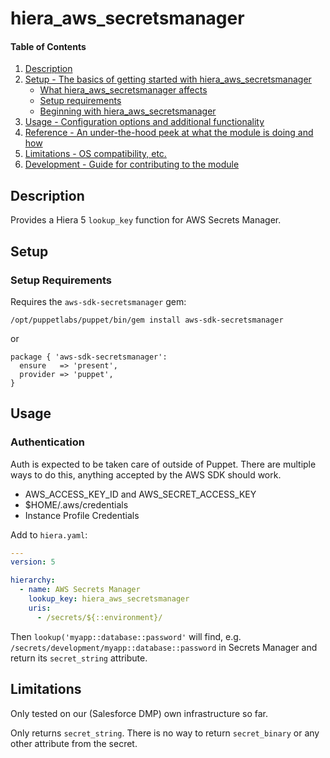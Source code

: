 # hiera_aws_secretsmanager

#### Table of Contents

1. [Description](#description)
1. [Setup - The basics of getting started with hiera_aws_secretsmanager](#setup)
    * [What hiera_aws_secretsmanager affects](#what-hiera_aws_secretsmanager-affects)
    * [Setup requirements](#setup-requirements)
    * [Beginning with hiera_aws_secretsmanager](#beginning-with-hiera_aws_secretsmanager)
1. [Usage - Configuration options and additional functionality](#usage)
1. [Reference - An under-the-hood peek at what the module is doing and how](#reference)
1. [Limitations - OS compatibility, etc.](#limitations)
1. [Development - Guide for contributing to the module](#development)

## Description

Provides a Hiera 5 `lookup_key` function for AWS Secrets Manager.

## Setup

### Setup Requirements

Requires the `aws-sdk-secretsmanager` gem:

``` shell
/opt/puppetlabs/puppet/bin/gem install aws-sdk-secretsmanager
```

or

``` puppet
package { 'aws-sdk-secretsmanager':
  ensure   => 'present',
  provider => 'puppet',
}
```


## Usage

### Authentication

Auth is expected to be taken care of outside of Puppet. There are
multiple ways to do this, anything accepted by the AWS SDK should work.

* AWS_ACCESS_KEY_ID and AWS_SECRET_ACCESS_KEY
* $HOME/.aws/credentials
* Instance Profile Credentials

Add to `hiera.yaml`:

``` yaml
---
version: 5

hierarchy:
  - name: AWS Secrets Manager
    lookup_key: hiera_aws_secretsmanager
    uris:
      - /secrets/${::environment}/
```

Then `lookup('myapp::database::password'` will find,
e.g. `/secrets/development/myapp::database::password` in Secrets
Manager and return its `secret_string` attribute.

## Limitations

Only tested on our (Salesforce DMP) own infrastructure so far.

Only returns `secret_string`. There is no way to return
`secret_binary` or any other attribute from the secret.
